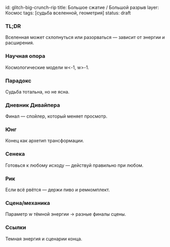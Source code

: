 id: glitch-big-crunch-rip
title: Большое сжатие / Большой разрыв
layer: Космос
tags: [судьба вселенной, геометрия]
status: draft

### TL;DR

Вселенная может схлопнуться или разорваться — зависит от энергии и расширения.

### Научная опора

Космологические модели w<-1, w>-1.

### Парадокс

Судьба тотальна, но не ясна.

### Дневник Дивайпера

Финал — спойлер, который меняет просмотр.

### Юнг

Конец как архетип трансформации.

### Сенека

Готовься к любому исходу — действуй правильно при любом.

### Рик

Если всё рвётся — держи пиво и ремкомплект.

### Сцена/механика

Параметр w тёмной энергии → разные финалы сцены.

### Ссылки

Темная энергия и сценарии конца.
